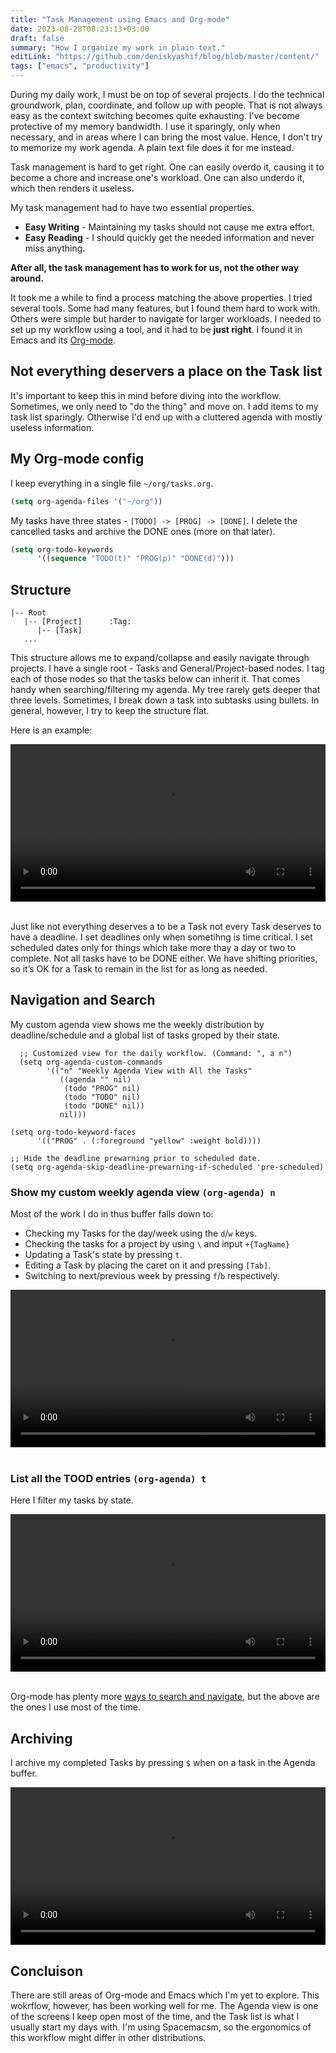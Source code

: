 ```yaml
---
title: "Task Management using Emacs and Org-mode"
date: 2023-08-28T08:23:13+03:00
draft: false
summary: "How I organize my work in plain text."
editLink: "https://github.com/deniskyashif/blog/blob/master/content/"
tags: ["emacs", "productivity"]
---
```


During my daily work, I must be on top of several projects. I do the technical groundwork, plan, coordinate, and follow up with people. That is not always easy as the context switching becomes quite exhausting. I've become protective of my memory bandwidth. I use it sparingly, only when necessary, and in areas where I can bring the most value. Hence, I don't try to memorize my work agenda. A plain text file does it for me instead.

Task management is hard to get right. One can easily overdo it, causing it to become a chore and increase one's workload. One can also underdo it, which then renders it useless.

My task management had to have two essential properties.

- __Easy Writing__ - Maintaining my tasks should not cause me extra effort.
- __Easy Reading__ - I should quickly get the needed information and never miss anything.

__After all, the task management has to work for us, not the other way around.__

It took me a while to find a process matching the above properties. I tried several tools. Some had many features, but I found them hard to work with. Others were simple but harder to navigate for larger workloads. I needed to set up my workflow using a tool, and it had to be __just right__. I found it in Emacs and its [Org-mode](https://orgmode.org).

## Not everything deservers a place on the Task list

It's important to keep this in mind before diving into the workflow. Sometimes, we only need to "do the thing" and move on. I add items to my task list sparingly. Otherwise I'd end up with a cluttered agenda with mostly useless information.

## My Org-mode config

I keep everything in a single file `~/org/tasks.org`.

```lisp
(setq org-agenda-files '("~/org"))
```

My tasks have three states - `[TODO] -> [PROG] -> [DONE]`. I delete the cancelled tasks and archive the DONE ones (more on that later).

```lisp
(setq org-todo-keywords
      '((sequence "TODO(t)" "PROG(p)" "DONE(d)")))
```

## Structure

```
|-- Root
   |-- [Project]      :Tag:
      |-- [Task]
   ...
```

This structure allows me to expand/collapse and easily navigate through projects. I have a single root - Tasks and General/Project-based nodes. I tag each of those nodes so that the tasks below can inherit it. That comes handy when searching/filtering my agenda. My tree rarely gets deeper that three levels. Sometimes, I break down a task into subtasks using bullets. In general, however, I try to keep the structure flat.

Here is an example:

<div>
  <video width="100%" controls src="/images/posts/2023-08-28-my-org-mode-workflow/tasks_org.mov" />
</div>
<br />

Just like not everything deserves a to be a Task not every Task deserves to have a deadline. I set deadlines only when sometihng is time critical. I set scheduled dates only for things which take more thay a day or two to complete. Not all tasks have to be DONE either. We have shifting priorities, so it’s OK for a Task to remain in the list for as long as needed.

## Navigation and Search

My custom agenda view shows me the weekly distribution by deadline/schedule and a global list of tasks groped by their state.

```elisp
  ;; Customized view for the daily workflow. (Command: ", a n")
  (setq org-agenda-custom-commands
        '(("n" "Weekly Agenda View with All the Tasks"
           ((agenda "" nil)
            (todo "PROG" nil)
            (todo "TODO" nil)
            (todo "DONE" nil))
           nil)))

(setq org-todo-keyword-faces
      '(("PROG" . (:foreground "yellow" :weight bold))))

;; Hide the deadline prewarning prior to scheduled date.
(setq org-agenda-skip-deadline-prewarning-if-scheduled 'pre-scheduled)
```

### Show my custom weekly agenda view `(org-agenda) n`

Most of the work I do in thus buffer falls down to:

- Checking my Tasks for the day/week using the `d`/`w` keys.
- Checking the tasks for a project by  using `\` and input `+{TagName}`
- Updating a Task's state by pressing `t`.
- Editing a Task by placing the caret on it and pressing `[Tab]`.
- Switching to next/previous week by pressing `f`/`b` respectively.

<div>
  <video width="100%" controls src="/images/posts/2023-08-28-my-org-mode-workflow/agenda-view-week.mov" />
</div>
<br />

### List all the TOOD entries `(org-agenda) t`

Here I filter my tasks by state.

<div>
  <video width="100%" controls src="/images/posts/2023-08-28-my-org-mode-workflow/agenda-view-state.mov" />
</div>
<br />

Org-mode has plenty more [ways to search and navigate](https://orgmode.org/worg/org-tutorials/advanced-searching.html), but the above are the ones I use most of the time.

## Archiving

I archive my completed Tasks by pressing `$` when on a task in the Agenda buffer.

<div>
  <video width="100%" controls src="/images/posts/2023-08-28-my-org-mode-workflow/archive.mov" />
</div>

## Concluison

There are still areas of Org-mode and Emacs which I'm yet to explore. This wokrflow, however, has been working well for me. The Agenda view is one of the screens I keep open most of the time, and the Task list is what I usually start my days with. I'm using Spacemacsm, so the ergonomics of this workflow might differ in other distributions.
